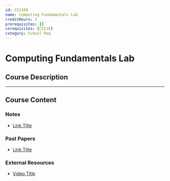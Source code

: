 ```yaml
---
id: CS1160
name: Computing Fundamentals Lab
creditHours: 1
prerequisites: []
corequisites: [CS116]
category: School Req
---
```


# Computing Fundamentals Lab

## Course Description
<Description>

---

## Course Content

### Notes
- [Link Title](https://link.com)

### Past Papers
- [Link Title](https://link.com)

### External Resources
- [Video Title](https://link.com)
